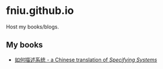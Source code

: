 # fniu.github.io

Host my books/blogs.

## My books

- [如何描述系统 - a Chinese translation of _Specifying Systems_](https://fniu.github.com/specifying-systems-cn)
